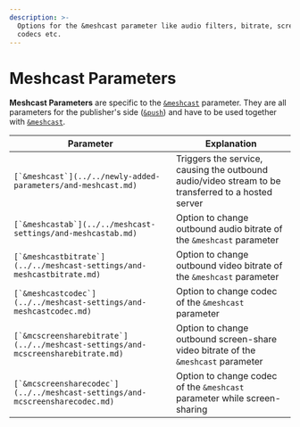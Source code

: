 ```yaml
---
description: >-
  Options for the &meshcast parameter like audio filters, bitrate, screen-share,
  codecs etc.
---
```


# Meshcast Parameters

**Meshcast Parameters** are specific to the [`&meshcast`](../../newly-added-parameters/and-meshcast.md) parameter. They are all parameters for the publisher's side ([`&push`](../../source-settings/push.md)) and have to be used together with [`&meshcast`](../../newly-added-parameters/and-meshcast.md).

| Parameter                                                                          | Explanation                                                                                        |
| ---------------------------------------------------------------------------------- | -------------------------------------------------------------------------------------------------- |
| ``[`&meshcast`](../../newly-added-parameters/and-meshcast.md)``                    | Triggers the service, causing the outbound audio/video stream to be transferred to a hosted server |
| ``[`&meshcastab`](../../meshcast-settings/and-meshcastab.md)``                     | Option to change outbound audio bitrate of the `&meshcast` parameter                               |
| ``[`&meshcastbitrate`](../../meshcast-settings/and-meshcastbitrate.md)``           | Option to change outbound video bitrate of the `&meshcast` parameter                               |
| ``[`&meshcastcodec`](../../meshcast-settings/and-meshcastcodec.md)``               | Option to change codec of the `&meshcast` parameter                                                |
| ``[`&mcscreensharebitrate`](../../meshcast-settings/and-mcscreensharebitrate.md)`` | Option to change outbound screen-share video bitrate of the `&meshcast` parameter                  |
| ``[`&mcscreensharecodec`](../../meshcast-settings/and-mcscreensharecodec.md)``     | Option to change codec of the `&meshcast` parameter while screen-sharing                           |
